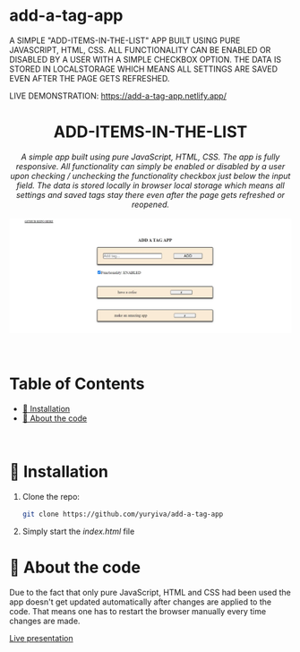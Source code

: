 # add-a-tag-app

A SIMPLE "ADD-ITEMS-IN-THE-LIST" APP BUILT USING PURE JAVASCRIPT, HTML, CSS.
ALL FUNCTIONALITY CAN BE ENABLED OR DISABLED BY A USER WITH A SIMPLE CHECKBOX OPTION.
THE DATA IS STORED IN LOCALSTORAGE WHICH MEANS ALL SETTINGS ARE SAVED EVEN AFTER THE PAGE GETS REFRESHED.

LIVE DEMONSTRATION:
https://add-a-tag-app.netlify.app/

<p align="center">
  <h1 align="center">ADD-ITEMS-IN-THE-LIST</h1>

  <p align="center">
    <i>
    A simple app built using pure JavaScript, HTML, CSS. The app is fully responsive.
    All functionality can simply be enabled or disabled by a user upon checking / unchecking the functionality checkbox just below the input field.
    The data is stored locally in browser local storage which means all settings and saved tags stay there even after the page gets refreshed or reopened. 
    </i>
    <br />
    <br />
    <img src='./screenshot.jpg' alt='screenshot' width=948px height=auto>
</p>
</br>

# Table of Contents

- [:floppy_disk: Installation](#floppy_disk-installation)
- [:microscope: About the code](#microscope-about-the-code)

</br>

# :floppy_disk: Installation

1. Clone the repo:
   ```sh
   git clone https://github.com/yuryiva/add-a-tag-app
   ```
2. Simply start the <i>index.html</i> file

# :microscope: About the code

Due to the fact that only pure JavaScript, HTML and CSS had been used the app doesn't get updated automatically after changes are applied to the code. That means one has to restart the browser manually every time changes are made.

<a href="https://find-a-country.netlify.app" target="_blank">Live presentation</a>
